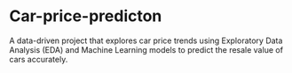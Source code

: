 # Car-price-predicton
A data-driven project that explores car price trends using Exploratory Data Analysis (EDA) and Machine Learning models to predict the resale value of cars accurately.
